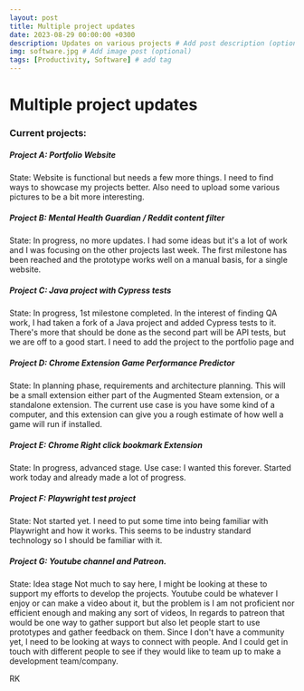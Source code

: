 ```yaml
---
layout: post
title: Multiple project updates
date: 2023-08-29 00:00:00 +0300
description: Updates on various projects # Add post description (optional)
img: software.jpg # Add image post (optional)
tags: [Productivity, Software] # add tag
---
```

# Multiple project updates

### Current projects:

##### Project A: Portfolio Website

State: Website is functional but needs a few more things. I need to find ways to showcase my projects better. Also need to upload some various pictures to be a bit more interesting.

##### Project B: Mental Health Guardian / Reddit content filter

State: In progress, no more updates. I had some ideas but it's a lot of work and I was focusing on the other projects last week.
The first milestone has been reached and the prototype works well on a manual basis, for a single website.

##### Project C: Java project with Cypress tests

State: In progress, 1st milestone completed. In the interest of finding QA work, I had taken a fork of a Java project and added Cypress tests to it. There's more that should be done as the second part will be API tests, but we are off to a good start.
I need to add the project to the portfolio page and

##### Project D: Chrome Extension Game Performance Predictor

State: In planning phase, requirements and architecture planning. This will be a small extension either part of the Augmented Steam extension, or a standalone extension. The current use case is you have some kind of a computer, and this extension can give you a rough estimate of how well a game will run if installed.

##### Project E: Chrome Right click bookmark Extension

State: In progress, advanced stage. Use case: I wanted this forever. Started work today and already made a lot of progress.

##### Project F: Playwright test project

State: Not started yet. I need to put some time into being familiar with Playwright and how it works. This seems to be industry standard technology so I should be familiar with it.

##### Project G: Youtube channel and Patreon.

State: Idea stage Not much to say here, I might be looking at these to support my efforts to develop the projects. Youtube could be whatever I enjoy or can make a video about it, but the problem is I am not proficient nor efficient enough and making any sort of videos, In regards to patreon that would be one way to gather support but also let people start to use prototypes and gather feedback on them. Since I don't have a community yet, I need to be looking at ways to connect with people. And I could get in touch with different people to see if they would like to team up to make a development team/company.

RK
